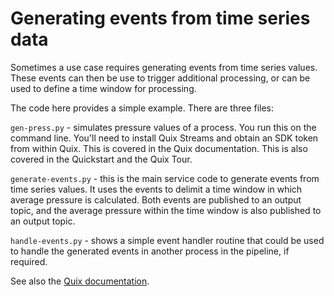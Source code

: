 # Generating events from time series data

Sometimes a use case requires generating events from time series values. These events can then be use to trigger additional processing, or can be used to define a time window for processing.

The code here provides a simple example. There are three files:

`gen-press.py` - simulates pressure values of a process. You run this on the command line. You'll need to install Quix Streams and obtain an SDK token from within Quix. This is covered in the Quix documentation. This is also covered in the Quickstart and the Quix Tour.

`generate-events.py` - this is the main service code to generate events from time series values. It uses the events to delimit a time window in which average pressure is calculated. Both events are published to an output topic, and the average pressure within the time window is also published to an output topic.

`handle-events.py` - shows a simple event handler routine that could be used to handle the generated events in another process in the pipeline, if required.

See also the [Quix documentation](https://quix.io/docs).
